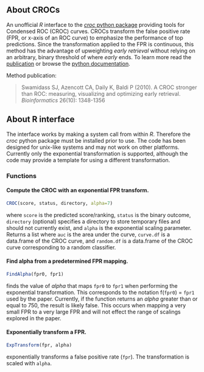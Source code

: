 ## About CROCs

An unofficial *R* interface to the [*croc* python package](https://pypi.python.org/pypi/CROC/) providing tools for Condensed ROC (CROC) curves. CROCs transform the false positive rate (FPR, or x-axis of an ROC curve) to emphasize the performance of top predictions. Since the transformation applied to the FPR is continuous, this method has the advantage of upweighting *early retrieval* without relying on an arbitrary, binary threshold of where *early* ends. To learn more read the [publication](http://dx.doi.org/10.1093/bioinformatics/btq140) or browse the [python documentation](http://swami.wustl.edu/CROC/). 

Method publication:
> Swamidass SJ, Azencott CA, Daily K, Baldi P (2010). A CROC stronger than ROC: measuring, visualizing and optimizing early retrieval. *Bioinformatics* 26(10): 1348-1356

## About R interface

The interface works by making a system call from within *R*. Therefore the *croc* python package must be installed prior to use. The code has been designed for unix-like systems and may not work on other platforms. Currently only the exponential transformation is supported, although the code may provide a template for using a different transformation.

### Functions

#### Compute the CROC with an exponential FPR transform.
```R
CROC(score, status, directory, alpha=7)
```
where `score` is the predicted score/ranking, `status` is the binary outcome, `directory` (optional) specifies a directory to store temporary files and should not currently exist, and `alpha` is the exponential scaling parameter. Returns a list where `auc` is the area under the curve, `curve.df` is a data.frame of the CROC curve, and `random.df` is a data.frame of the CROC curve corresponding to a random classifier.

#### Find alpha from a predetermined FPR mapping.
```R
FindAlpha(fpr0, fpr1)
```
finds the value of *alpha* that maps `fpr0` to `fpr1` when performing the exponential transformation. This corresponds to the notation f(`fpr0`) = `fpr1` used by the paper. Currently, if the function returns an *alpha* greater than or equal to 750, the result is likely false. This occurs when mapping a very small FPR to a very large FPR and will not effect the range of scalings explored in the paper.

#### Exponentially transform a FPR.
```R
ExpTransform(fpr, alpha)
```
exponentially transforms a false positive rate (`fpr`). The transformation is scaled with `alpha`. 

